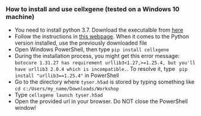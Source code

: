 ### How to install and use cellxgene (tested on a Windows 10 machine)
* You need to install python 3.7. Download the executalble from [here](https://www.python.org/ftp/python/3.7.2/python-3.7.2-amd64.exe)
* Follow the instructions in [this webpage](https://www.digitalocean.com/community/tutorials/install-python-windows-10). When it comes to the Python version installed, use the previously downloaded file
* Open Windows PowerShell, then type `pip install cellxgene`
* During the installation process, you might get this error message: `botocore 1.31.27 has requirement urllib3<1.27,>=1.25.4, but you'll have urllib3 2.0.4 which is incompatible.`. To resolve it, type ` pip install "urllib3==1.25.4"` in PowerShell 
* Go to the directory where `tyser.h5ad` is stored by typing something like `cd c:/Users/my_name/Downloads/Workshop`
* Type `cellxgene launch tyser.h5ad`
* Open the provided url in your browser. Do NOT close the PowerShell window!
